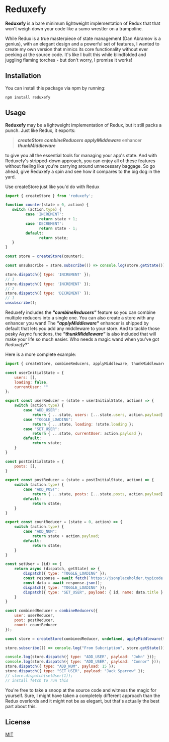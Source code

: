 # Reduxefy

**Reduxefy** is a bare minimum lightweight implementation of Redux that that won't weigh down your code like a sumo wrestler on a trampoline.

While Redux is a true masterpiece of state management (Dan Abramov is a genius), with an elegant design and a powerful set of features, I wanted to create my own version that mimics its core functionality without ever peeking at the source code. It's like I built this while blindfolded and juggling flaming torches - but don't worry, I promise it works!

## Installation

You can install this package via npm by running:

    npm install reduxefy

## Usage

**Reduxefy** may be a lightweight implementation of Redux, but it still packs a punch. Just like Redux, it exports:
> ***createStore***
> ***combineReducers***
> ***applyMiddeware*** enhancer
> ***thunkMiddleware***

to give you all the essential tools for managing your app's state. And with Reduxefy's stripped-down approach, you can enjoy all of these features without feeling like you're carrying around unnecessary baggage. So go ahead, give Reduxefy a spin and see how it compares to the big dog in the yard.

Use createStore just like you'd do with Redux

   ```js
import { createStore } from 'reduxefy';

function counter(state = 0, action) {
	  switch (action.type) {
		    case 'INCREMENT':
			      return state + 1;
		    case 'DECREMENT':
			      return state - 1;
		    default:
			      return state;
	  }
}

const store = createStore(counter);

const unsubscribe = store.subscribe(() => console.log(store.getState()));

store.dispatch({ type: 'INCREMENT' });
// 1
store.dispatch({ type: 'INCREMENT' });
// 2
store.dispatch({ type: 'DECREMENT' });
// 1
unsubscribe();
```

Reduxefy  includes the ***"combineReducers"*** feature so you can combine multiple reducers into a single one.
You can also create a store with any enhancer you want! The  ***"applyMiddleware"*** enhancer is shipped by default that lets you add any middleware to your store. And to tackle those pesky Async functions, the ***"thunkMiddleware"*** is also included that will make your life so much easier. Who needs a magic wand when you've got *Reduxefy*?"

Here is a more complete example:

```js
import { createStore, combineReducers, applyMiddleware, thunkMiddleware } from "reduxefy";

const userInitialState = {
    users: [],
    loading: false,
    currentUser: ""
};

export const userReducer = (state = userInitialState, action) => {
    switch (action.type) {
        case "ADD_USER":
            return { ...state, users: [...state.users, action.payload] };
        case "TOGGLE_LOADING":
            return { ...state, loading: !state.loading };
        case "SET_USER":
            return { ...state, currentUser: action.payload };
        default:
            return state;
    }
}

const postInitialState = {
    posts: [],
}

export const postReducer = (state = postInitialState, action) => {
    switch (action.type) {
        case "ADD_POST":
            return { ...state, posts: [...state.posts, action.payload] };
        default:
            return state;
    }
}

export const countReducer = (state = 0, action) => {
    switch (action.type) {
        case "ADD_NUM":
            return state + action.payload;
        default:
            return state;
    }
}

const setUser = (id) => {
    return async (dispatch, getState) => {
        dispatch({ type: "TOGGLE_LOADING" });
        const response = await fetch(`https://jsonplaceholder.typicode.com/post/${1}`);
        const data = await response.json();
        dispatch({ type: "TOGGLE_LOADING" });
        dispatch({ type: "SET_USER", payload: { id, name: data.title } });
    }
}

const combinedReducer = combineReducers({
    user: userReducer,
    post: postReducer,
    count: countReducer
});

const store = createStore(combinedReducer, undefined, applyMiddleware(thunkMiddleware));

store.subscribe(() => console.log("From Subcription", store.getState()));

console.log(store.dispatch({ type: "ADD_USER", payload: "John" }));
console.log(store.dispatch({ type: "ADD_USER", payload: "Connor" }));
store.dispatch({ type: "ADD_NUM", payload: 15 });
store.dispatch({ type: "SET_USER", payload: "Jack Sparrow" });
// store.dispatch(setUser(1));
// install fetch to run this

```

You're free to take a snoop at the source code and witness the magic for yourself. Sure, I might have taken a completely different approach than the Redux overlords and it might not be as elegant, but that's actually the best part about this.


## License

[MIT](LICENSE)
